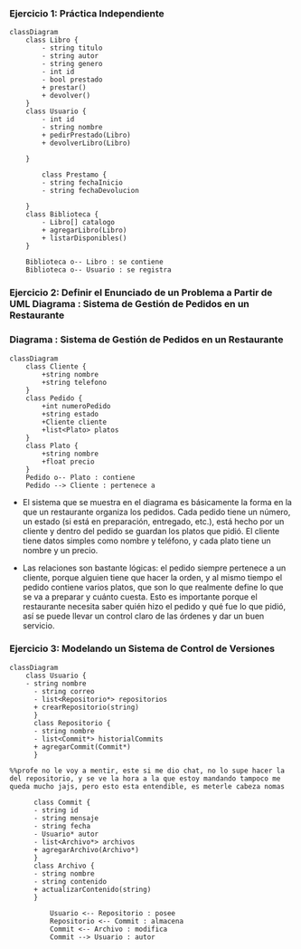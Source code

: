 ### **Ejercicio 1: Práctica Independiente**
```mermaid   
classDiagram
    class Libro {
        - string titulo
        - string autor
        - string genero
        - int id
        - bool prestado
        + prestar()
        + devolver()
    }
    class Usuario {
        - int id
        - string nombre
        + pedirPrestado(Libro)
        + devolverLibro(Libro)

    }
        
        class Prestamo {
        - string fechaInicio
        - string fechaDevolucion

    }
    class Biblioteca {
        - Libro[] catalogo
        + agregarLibro(Libro)
        + listarDisponibles()
    }

    Biblioteca o-- Libro : se contiene
    Biblioteca o-- Usuario : se registra

``` 


### Ejercicio 2: Definir el Enunciado de un Problema a Partir de UML Diagrama : Sistema de Gestión de Pedidos en un Restaurante

### **Diagrama : Sistema de Gestión de Pedidos en un Restaurante**

```mermaid
classDiagram
    class Cliente {
        +string nombre
        +string telefono
    }
    class Pedido {
        +int numeroPedido
        +string estado
        +Cliente cliente
        +list<Plato> platos
    }
    class Plato {
        +string nombre
        +float precio
    }
    Pedido o-- Plato : contiene
    Pedido --> Cliente : pertenece a
``` 

- El sistema que se muestra en el diagrama es básicamente la forma en la que un restaurante organiza los pedidos. 
  Cada pedido tiene un número, un estado (si está en preparación, entregado, etc.), está hecho por un cliente y dentro del pedido se guardan los platos que pidió. 
  El cliente tiene datos simples como nombre y teléfono, y cada plato tiene un nombre y un precio.

- Las relaciones son bastante lógicas: el pedido siempre pertenece a un cliente, porque alguien tiene que hacer la orden, y al mismo tiempo el pedido contiene varios platos, 
  que son lo que realmente define lo que se va a preparar y cuánto cuesta. Esto es importante porque el restaurante necesita saber quién hizo el pedido y qué fue lo que pidió, 
  así se puede llevar un control claro de las órdenes y dar un buen servicio.




  
### Ejercicio 3: Modelando un Sistema de Control de Versiones


```mermaid
classDiagram
    class Usuario {
    - string nombre
      - string correo
      - list<Repositorio*> repositorios
      + crearRepositorio(string)
      }
      class Repositorio {
      - string nombre 
      - list<Commit*> historialCommits  
      + agregarCommit(Commit*) 
      }

%%profe no le voy a mentir, este si me dio chat, no lo supe hacer la del repositorio, y se ve la hora a la que estoy mandando tampoco me queda mucho jajs, pero esto esta entendible, es meterle cabeza nomas

      class Commit {
      - string id
      - string mensaje
      - string fecha
      - Usuario* autor
      - list<Archivo*> archivos
      + agregarArchivo(Archivo*)
      }
      class Archivo {
      - string nombre
      - string contenido
      + actualizarContenido(string)
      }
    
          Usuario <-- Repositorio : posee
          Repositorio <-- Commit : almacena
          Commit <-- Archivo : modifica
          Commit --> Usuario : autor
```
